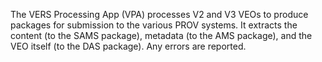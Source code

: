 
The VERS Processing App (VPA) processes V2 and V3 VEOs to produce packages for submission
to the various PROV systems. It extracts the content (to the SAMS package), metadata (to
the AMS package), and the VEO itself (to the DAS package). Any errors are reported.
